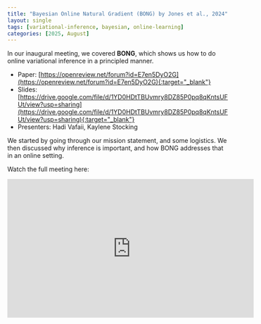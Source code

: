 ```yaml
---
title: "Bayesian Online Natural Gradient (BONG) by Jones et al., 2024"
layout: single
tags: [variational-inference, bayesian, online-learning]
categories: [2025, August]
---
```


In our inaugural meeting, we covered **BONG**, which shows us how to do online variational inference in a principled manner.

- Paper: [https://openreview.net/forum?id=E7en5DyO2G](https://openreview.net/forum?id=E7en5DyO2G){:target="_blank"}
- Slides: [https://drive.google.com/file/d/1YD0HDtTBUvmry8DZ85P0pq8qKntsUFUt/view?usp=sharing](https://drive.google.com/file/d/1YD0HDtTBUvmry8DZ85P0pq8qKntsUFUt/view?usp=sharing){:target="_blank"}
- Presenters: Hadi Vafaii, Kaylene Stocking

We started by going through our mission statement, and some logistics. We then discussed why inference is important, and how BONG addresses that in an online setting.

Watch the full meeting here:

<iframe width="560" height="315" src="https://www.youtube.com/embed/efc70z3bGlc?si=UG1ZCD6nKsHo0yIL" title="YouTube video player" frameborder="0" allow="accelerometer; autoplay; clipboard-write; encrypted-media; gyroscope; picture-in-picture; web-share" referrerpolicy="strict-origin-when-cross-origin" allowfullscreen></iframe>
